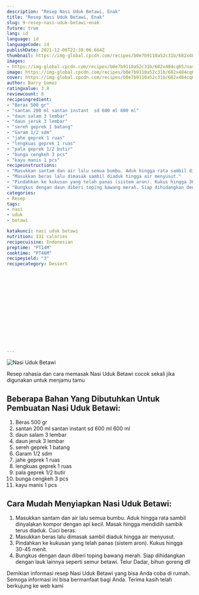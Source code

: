 ```yaml
---
description: "Resep Nasi Uduk Betawi, Enak"
title: "Resep Nasi Uduk Betawi, Enak"
slug: 9-resep-nasi-uduk-betawi-enak
future: true
lang: id
language: id
languageCode: id
publishDate: 2021-12-06T22:38:06.664Z 
thumbnail: https://img-global.cpcdn.com/recipes/b0e7b9110a52c31b/682x484cq65/nasi-uduk-betawi-foto-resep-utama.webp
images:
- https://img-global.cpcdn.com/recipes/b0e7b9110a52c31b/682x484cq65/nasi-uduk-betawi-foto-resep-utama.webp
image: https://img-global.cpcdn.com/recipes/b0e7b9110a52c31b/682x484cq65/nasi-uduk-betawi-foto-resep-utama.webp
cover: https://img-global.cpcdn.com/recipes/b0e7b9110a52c31b/682x484cq65/nasi-uduk-betawi-foto-resep-utama.webp
author: Barry Gomez
ratingvalue: 3.8
reviewcount: 8
recipeingredient:
- "Beras 500 gr"
- "santan 200 ml santan instant  sd 600 ml 600 ml"
- "daun salam 3 lembar"
- "daun jeruk 3 lembar"
- "sereh geprek 1 batang"
- "Garam 1/2 sdm"
- "jahe geprek 1 ruas"
- "lengkuas geprek 1 ruas"
- "pala geprek 1/2 butir"
- "bunga cengkeh 3 pcs"
- "kayu manis 1 pcs"
recipeinstructions:
- "Masukkan santam dan air lalu semua bumbu. Aduk hingga rata sambil dinyalakan kompor dengan api kecil. Masak hingga mendidih sambik terus diaduk. Cuci beras."
- "Masukkan beras lalu dimasak sambil diaduk hingga air menyusut."
- "Pindahkan ke kukusan yang telah panas (sistem aron). Kukus hingga 30-45 menit."
- "Bungkus dengan daun diberi toping bawang merah. Siap dihidangkan dengan lauk lainnya seperti semur betawi. Telur Dadar, bihun goreng dll"
categories:
- Resep
tags:
- nasi
- uduk
- betawi

katakunci: nasi uduk betawi 
nutrition: 131 calories
recipecuisine: Indonesian
preptime: "PT14M"
cooktime: "PT46M"
recipeyield: "3"
recipecategory: Dessert


     
    
    
    
    
    
    
    
    
    
    
      
    
---
```



![Nasi Uduk Betawi](https://img-global.cpcdn.com/recipes/b0e7b9110a52c31b/682x484cq65/nasi-uduk-betawi-foto-resep-utama.webp)

Resep rahasia dan cara memasak  Nasi Uduk Betawi cocok sekali jika digunakan untuk menjamu tamu

<!--inarticleads1-->

## Beberapa Bahan Yang Dibutuhkan Untuk Pembuatan Nasi Uduk Betawi:

1. Beras 500 gr
1. santan 200 ml santan instant  sd 600 ml 600 ml
1. daun salam 3 lembar
1. daun jeruk 3 lembar
1. sereh geprek 1 batang
1. Garam 1/2 sdm
1. jahe geprek 1 ruas
1. lengkuas geprek 1 ruas
1. pala geprek 1/2 butir
1. bunga cengkeh 3 pcs
1. kayu manis 1 pcs



<!--inarticleads2-->

## Cara Mudah Menyiapkan Nasi Uduk Betawi:

1. Masukkan santam dan air lalu semua bumbu. Aduk hingga rata sambil dinyalakan kompor dengan api kecil. Masak hingga mendidih sambik terus diaduk. Cuci beras.
1. Masukkan beras lalu dimasak sambil diaduk hingga air menyusut.
1. Pindahkan ke kukusan yang telah panas (sistem aron). Kukus hingga 30-45 menit.
1. Bungkus dengan daun diberi toping bawang merah. Siap dihidangkan dengan lauk lainnya seperti semur betawi. Telur Dadar, bihun goreng dll




Demikian informasi  resep Nasi Uduk Betawi   yang bisa Anda coba di rumah. Semoga informasi ini bisa bermanfaat bagi Anda. Terima kasih telah berkujung ke web kami
